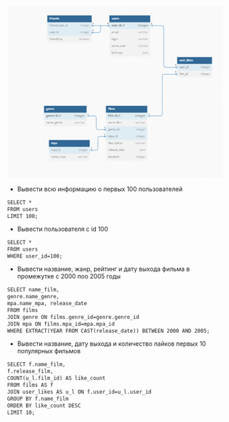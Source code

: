 ![ER diagram к проекту filmorate и запросы для основных операций приложения.](ER%20diagram%20filmorate.png)

- Вывести всю информацию о первых 100 пользователей
```
SELECT *
FROM users
LIMIT 100;
```
- Вывести пользователя с id 100
```
SELECT *
FROM users
WHERE user_id=100;
```

- Вывести название, жанр, рейтинг и дату выхода фильма в промежутке с 2000 поо 2005 годы
```
SELECT name_film, 
genre.name_genre, 
mpa.name_mpa, release_date 
FROM films
JOIN genre ON films.genre_id=genre.genre_id
JOIN mpa ON films.mpa_id=mpa.mpa_id
WHERE EXTRACT(YEAR FROM CAST(release_date)) BETWEEN 2000 AND 2005;
```

- Вывести название, дату выхода и количество лайков первых 10 популярных фильмов 
```
SELECT f.name_film, 
f.release_film, 
COUNT(u_l.film_id) AS like_count
FROM films AS f
JOIN user_likes AS u_l ON f.user_id=u_l.user_id
GROUP BY f.name_film
ORDER BY like_count DESC
LIMIT 10;
```


